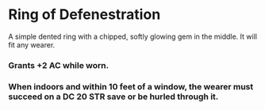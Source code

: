 # Ring of Defenestration
A simple dented ring with a chipped, softly glowing gem in the middle. It will fit any wearer.

### Grants +2 AC while worn. 
### When indoors and within 10 feet of a window, the wearer must succeed on a DC 20 STR save or be hurled through it.
